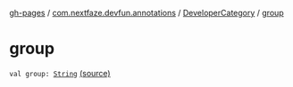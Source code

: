 [gh-pages](../../index.md) / [com.nextfaze.devfun.annotations](../index.md) / [DeveloperCategory](index.md) / [group](.)

# group

`val group: `[`String`](https://kotlinlang.org/api/latest/jvm/stdlib/kotlin/-string/index.html) [(source)](https://github.com/NextFaze/dev-fun/tree/master/devfun-annotations/src/main/java/com/nextfaze/devfun/annotations/Annotations.kt#L116)